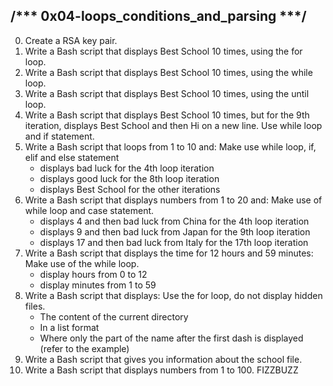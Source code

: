 /*** 0x04-loops_conditions_and_parsing ***/
--------------------------------------------
0. Create a RSA key pair.
1. Write a Bash script that displays Best School 10 times, using the for loop.
2. Write a Bash script that displays Best School 10 times, using the while loop.
3. Write a Bash script that displays Best School 10 times, using the until loop.
4. Write a Bash script that displays Best School 10 times, but for the 9th iteration, displays Best School and then Hi on a new line. Use while loop and if statement.
5. Write a Bash script that loops from 1 to 10 and: Make use while loop, if, elif and else statement
    * displays bad luck for the 4th loop iteration
    * displays good luck for the 8th loop iteration
    * displays Best School for the other iterations
6. Write a Bash script that displays numbers from 1 to 20 and: Make use of while loop and case statement.
    * displays 4 and then bad luck from China for the 4th loop iteration
    * displays 9 and then bad luck from Japan for the 9th loop iteration
    * displays 17 and then bad luck from Italy for the 17th loop iteration
7. Write a Bash script that displays the time for 12 hours and 59 minutes: Make use of the while loop.
    * display hours from 0 to 12
    * display minutes from 1 to 59
8. Write a Bash script that displays: Use the for loop, do not display hidden files.
    * The content of the current directory
    * In a list format
    * Where only the part of the name after the first dash is displayed (refer to the example)
9. Write a Bash script that gives you information about the school file.
10. Write a Bash script that displays numbers from 1 to 100. FIZZBUZZ
